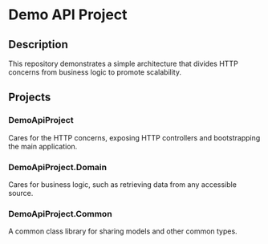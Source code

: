 # Demo API Project

## Description

This repository demonstrates a simple architecture that divides HTTP concerns from business logic to promote scalability.

## Projects

### DemoApiProject

Cares for the HTTP concerns, exposing HTTP controllers and bootstrapping the main application.

### DemoApiProject.Domain

Cares for business logic, such as retrieving data from any accessible source.

### DemoApiProject.Common

A common class library for sharing models and other common types.
